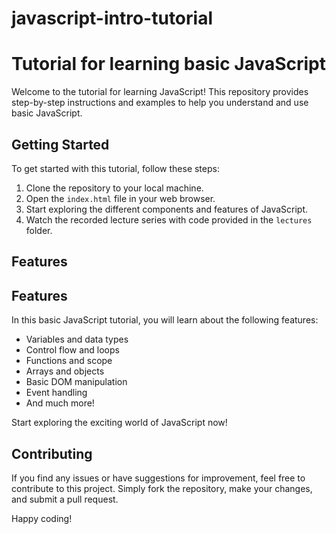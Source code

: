 # javascript-intro-tutorial
# Tutorial for learning basic JavaScript

Welcome to the tutorial for learning JavaScript! This repository provides step-by-step instructions and examples to help you understand and use basic JavaScript. 

## Getting Started

To get started with this tutorial, follow these steps:

1. Clone the repository to your local machine.
2. Open the `index.html` file in your web browser.
3. Start exploring the different components and features of JavaScript.
4. Watch the recorded lecture series with code provided in the `lectures` folder.
   
## Features
## Features

In this basic JavaScript tutorial, you will learn about the following features:

- Variables and data types
- Control flow and loops
- Functions and scope
- Arrays and objects
- Basic DOM manipulation
- Event handling
- And much more!

Start exploring the exciting world of JavaScript now!

## Contributing

If you find any issues or have suggestions for improvement, feel free to contribute to this project. Simply fork the repository, make your changes, and submit a pull request.

Happy coding! 

